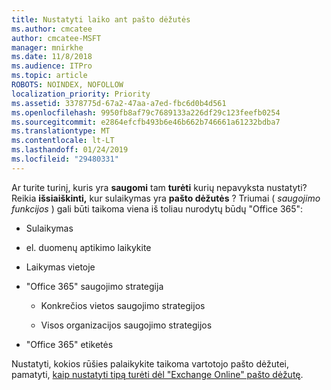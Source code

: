 ```yaml
---
title: Nustatyti laiko ant pašto dėžutės
ms.author: cmcatee
author: cmcatee-MSFT
manager: mnirkhe
ms.date: 11/8/2018
ms.audience: ITPro
ms.topic: article
ROBOTS: NOINDEX, NOFOLLOW
localization_priority: Priority
ms.assetid: 3378775d-67a2-47aa-a7ed-fbc6d0b4d561
ms.openlocfilehash: 9950fb8af79c7689133a226df29c123feefb0254
ms.sourcegitcommit: e2864efcfb493b6e46b662b746661a61232bdba7
ms.translationtype: MT
ms.contentlocale: lt-LT
ms.lasthandoff: 01/24/2019
ms.locfileid: "29480331"
---
```

Ar turite turinį, kuris yra **saugomi** tam **turėti** kurių nepavyksta nustatyti? Reikia **išsiaiškinti,** kur sulaikymas yra **pašto dėžutės** ? Triumai ( *saugojimo funkcijos* ) gali būti taikoma viena iš toliau nurodytų būdų "Office 365": 
  
- Sulaikymas 
    
- el. duomenų aptikimo laikykite
    
- Laikymas vietoje
    
- "Office 365" saugojimo strategija 
    
  - Konkrečios vietos saugojimo strategijos
    
  - Visos organizacijos saugojimo strategijos
    
- "Office 365" etiketės
    
Nustatyti, kokios rūšies palaikykite taikoma vartotojo pašto dėžutei, pamatyti, [kaip nustatyti tipą turėti dėl "Exchange Online" pašto dėžutę](https://docs.microsoft.com/en-us/office365/securitycompliance/identify-a-hold-on-an-exchange-online-mailbox).
  

